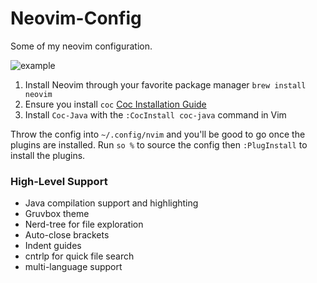 # Neovim-Config
Some of my neovim configuration.

![example](https://i.imgur.com/xUVJuzi.png)

1) Install Neovim through your favorite package manager `brew install neovim`
2) Ensure you install `coc` [Coc Installation Guide](https://github.com/neoclide/coc.nvim)
3) Install `Coc-Java` with the `:CocInstall coc-java` command in Vim

Throw the config into `~/.config/nvim` and you'll be good to go once the plugins are installed.
Run `so %` to source the config then `:PlugInstall` to install the plugins. 

### High-Level Support
- Java compilation support and highlighting
- Gruvbox theme
- Nerd-tree for file exploration
- Auto-close brackets
- Indent guides
- cntrlp for quick file search
- multi-language support
